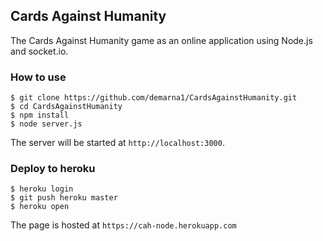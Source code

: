## Cards Against Humanity

The Cards Against Humanity game as an online application using Node.js and socket.io.

### How to use

```
$ git clone https://github.com/demarna1/CardsAgainstHumanity.git
$ cd CardsAgainstHumanity
$ npm install
$ node server.js
```

The server will be started at `http://localhost:3000`.

### Deploy to heroku

```
$ heroku login
$ git push heroku master
$ heroku open
```

The page is hosted at `https://cah-node.herokuapp.com`

